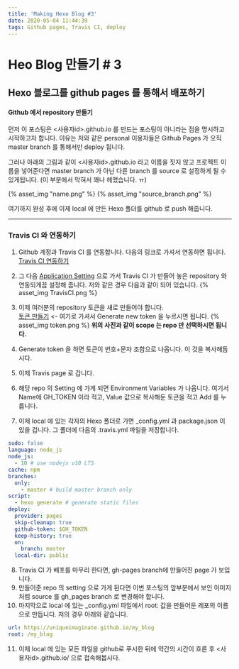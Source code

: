 ```yaml
---
title: 'Making Hexo Blog #3'
date: 2020-05-04 11:44:39
tags: Github pages, Travis CI, deploy
---
```

# Heo Blog 만들기 # 3

## Hexo 블로그를 github pages 를 통해서 배포하기

<!-- more -->

#### Github 에서 repository 만들기    

먼저 이 포스팅은 <사용자id>.github.io 를 만드는 포스팅이 아니라는 점을 명시하고 시작하고자 합니다. 이유는 저와 같은 personal 이용자들은 Github Pages 가 오직 master branch 를 통해서만 deploy 됩니다.


그러나 아래의 그림과 같이 <사용자id>.github.io 라고 이름을 짓지 않고 프로젝트 이름을 넣어준다면 master branch 가 아닌 다른 branch 를 source 로 설정하게 될 수 있게됩니다. (이 부분에서 막혀서 꽤나 헤맸습니다. ㅠ)

{% asset_img "name.png" %}
{% asset_img "source_branch.png" %}

여기까지 완성 후에 이제 local 에 만든 Hexo 폴더를 github 로 push 해줍니다.
<hr>

### Travis CI 와 연동하기

1. Github 계정과 Travis CI 를 연동합니다. 다음의 링크로 가셔서 연동하면 됩니다.
[Travis CI 연동하기](https://github.com/marketplace/travis-ci)

2. 그 다음 [Application Setting](https://github.com/settings/installations) 으로 가서 Travis CI 가 만들어 놓은 repository 와 연동되게끔 설정해 줍니다. 저와 같은 경우 다음과 같이 되어 있습니다.
{% asset_img TravisCI.png %}

3. 이제 여러분의 repository 토큰을 새로 만들어야 합니다.     
   [토큰 만들기](https://github.com/settings/tokens) <- 여기로 가셔서 Generate new token 을 누르시면 됩니다.
   {% asset_img token.png %}
    <b>위의 사진과 같이 scope 는 repo 만 선택하시면 됩니다.</b>
4. Generate token 을 하면 토큰이 번호+문자 조합으로 나옵니다. 이 것을 복사해둡시다.
5. 이제 Travis page 로 갑니다.
6. 해당 repo 의 Setting 에 가게 되면 Environment Variables 가 나옵니다. 여기서 Name에 GH_TOKEN 이라 적고, Value 값으로 복사해둔 토큰을 적고 Add 를 누릅니다.
7. 이제 local 에 있는 각자의 Hexo 폴더로 가면 _config.yml 과 package.json 이 있을 겁니다. 그 폴더에 다음의 .travis.yml 파일을 저장합니다.
```yml
sudo: false
language: node_js
node_js:
  - 10 # use nodejs v10 LTS
cache: npm
branches:
  only:
    - master # build master branch only
script:
  - hexo generate # generate static files
deploy:
  provider: pages
  skip-cleanup: true
  github-token: $GH_TOKEN
  keep-history: true
  on:
    branch: master
  local-dir: public
```
8. Travis CI 가 배포를 마무리 한다면, gh-pages branch에 만들어진 page 가 보입니다.
9. 만들어준 repo 의 setting 으로 가게 된다면 이번 포스팅의 앞부분에서 보인 이미지 처럼 source 를 gh_pages branch 로 변경해야 합니다.
10. 마지막으로 local 에 있는 _config.yml 파일에서 root: 값을 만들어둔 레포의 이름으로 만듭니다. 저의 경우 아래와 같습니다.
```yml
url: https://uniqueimaginate.github.io/my_blog
root: /my_blog
```
11. 이제 local 에 있는 모든 파일을 github로 푸시한 뒤에 약간의 시간이 흐른 후 <사용자id>.github.io/<repo name> 으로 접속해봅시다.

